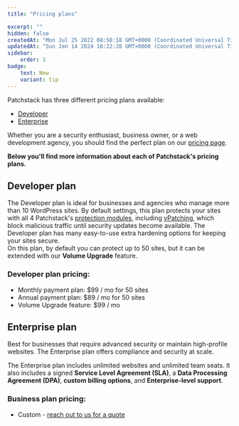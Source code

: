 ```yaml
---
title: "Pricing plans"

excerpt: ""
hidden: false
createdAt: "Mon Jul 25 2022 08:58:18 GMT+0000 (Coordinated Universal Time)"
updatedAt: "Sun Jan 14 2024 16:22:28 GMT+0000 (Coordinated Universal Time)"
sidebar:
    order: 3
badge:
    text: New
    variant: tip
---
```

Patchstack has three different pricing plans available: 
- [Developer](https://patchstack.com/pricing/)
- [Enterprise](https://patchstack.com/pricing/)

Whether you are a security enthusiast, business owner, or a web development agency, you should find the perfect plan on our [pricing page](https://patchstack.com/pricing/).

**Below you'll find more information about each of Patchstack's pricing plans.** 

## Developer plan

The Developer plan is ideal for businesses and agencies who manage more than 10 WordPress sites. By default settings, this plan protects your sites with all 4 Patchstack's <a href="/patchstack-app/protection/patchstack-modules/" target="_blank">protection modules</a>, including <a href="https://patchstack.com/articles/virtual-patching" target="_blank">vPatching</a>, which block malicious traffic until security updates become available. The Developer plan has many easy-to-use extra hardening options for keeping your sites secure.  
On this plan, by default you can protect up to 50 sites, but it can be extended with our **Volume Upgrade** feature.

### Developer plan pricing:
* Monthly payment plan: $99 / mo for 50 sites  
* Annual payment plan: $89 / mo for 50 sites  
* Volume Upgrade feature: $99 / mo 

## Enterprise plan

Best for businesses that require advanced security or maintain high-profile websites. The Enterprise plan offers compliance and security at scale.

The Enterprise plan includes unlimited websites and unlimited team seats. It also includes a signed **Service Level Agreement (SLA)**, a **Data Processing Agreement (DPA)**, **custom billing options**, and **Enterprise-level support**.


### Business plan pricing:
- Custom - [reach out to us for a quote](https://share.hsforms.com/1hiWhAMliSmG0tB7ahthqpwsr3ry)
